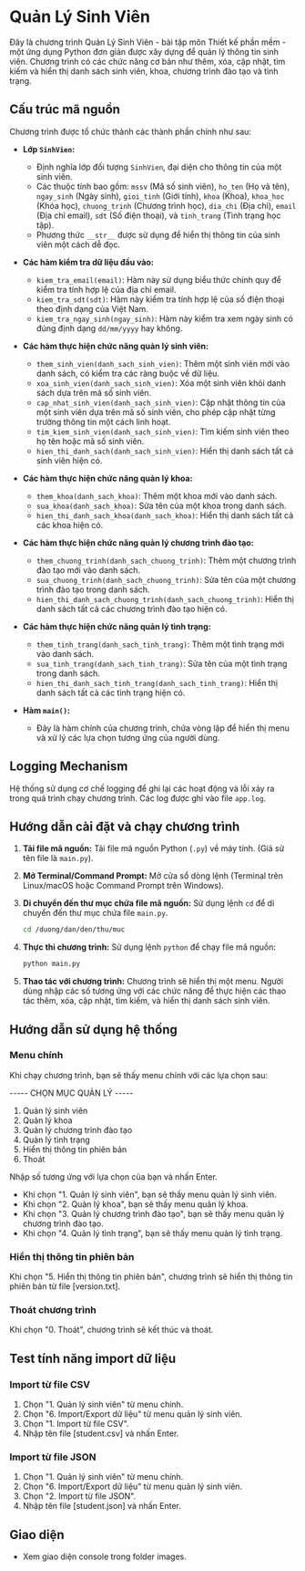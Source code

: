 # Quản Lý Sinh Viên

Đây là chương trình Quản Lý Sinh Viên - bài tập môn Thiết kế phần mềm - một ứng dụng Python đơn giản được xây dựng để quản lý thông tin sinh viên. Chương trình có các chức năng cơ bản như thêm, xóa, cập nhật, tìm kiếm và hiển thị danh sách sinh viên, khoa, chương trình đào tạo và tình trạng.

## Cấu trúc mã nguồn

Chương trình được tổ chức thành các thành phần chính như sau:

- **Lớp `SinhVien`:**

  - Định nghĩa lớp đối tượng `SinhVien`, đại diện cho thông tin của một sinh viên.
  - Các thuộc tính bao gồm: `mssv` (Mã số sinh viên), `ho_ten` (Họ và tên), `ngay_sinh` (Ngày sinh), `gioi_tinh` (Giới tính), `khoa` (Khoa), `khoa_hoc` (Khóa học), `chuong_trinh` (Chương trình học), `dia_chi` (Địa chỉ), `email` (Địa chỉ email), `sdt` (Số điện thoại), và `tinh_trang` (Tình trạng học tập).
  - Phương thức `__str__` được sử dụng để hiển thị thông tin của sinh viên một cách dễ đọc.

- **Các hàm kiểm tra dữ liệu đầu vào:**

  - `kiem_tra_email(email)`: Hàm này sử dụng biểu thức chính quy để kiểm tra tính hợp lệ của địa chỉ email.
  - `kiem_tra_sdt(sdt)`: Hàm này kiểm tra tính hợp lệ của số điện thoại theo định dạng của Việt Nam.
  - `kiem_tra_ngay_sinh(ngay_sinh)`: Hàm này kiểm tra xem ngày sinh có đúng định dạng `dd/mm/yyyy` hay không.

- **Các hàm thực hiện chức năng quản lý sinh viên:**

  - `them_sinh_vien(danh_sach_sinh_vien)`: Thêm một sinh viên mới vào danh sách, có kiểm tra các ràng buộc về dữ liệu.
  - `xoa_sinh_vien(danh_sach_sinh_vien)`: Xóa một sinh viên khỏi danh sách dựa trên mã số sinh viên.
  - `cap_nhat_sinh_vien(danh_sach_sinh_vien)`: Cập nhật thông tin của một sinh viên dựa trên mã số sinh viên, cho phép cập nhật từng trường thông tin một cách linh hoạt.
  - `tim_kiem_sinh_vien(danh_sach_sinh_vien)`: Tìm kiếm sinh viên theo họ tên hoặc mã số sinh viên.
  - `hien_thi_danh_sach(danh_sach_sinh_vien)`: Hiển thị danh sách tất cả sinh viên hiện có.

- **Các hàm thực hiện chức năng quản lý khoa:**

  - `them_khoa(danh_sach_khoa)`: Thêm một khoa mới vào danh sách.
  - `sua_khoa(danh_sach_khoa)`: Sửa tên của một khoa trong danh sách.
  - `hien_thi_danh_sach_khoa(danh_sach_khoa)`: Hiển thị danh sách tất cả các khoa hiện có.

- **Các hàm thực hiện chức năng quản lý chương trình đào tạo:**

  - `them_chuong_trinh(danh_sach_chuong_trinh)`: Thêm một chương trình đào tạo mới vào danh sách.
  - `sua_chuong_trinh(danh_sach_chuong_trinh)`: Sửa tên của một chương trình đào tạo trong danh sách.
  - `hien_thi_danh_sach_chuong_trinh(danh_sach_chuong_trinh)`: Hiển thị danh sách tất cả các chương trình đào tạo hiện có.

- **Các hàm thực hiện chức năng quản lý tình trạng:**

  - `them_tinh_trang(danh_sach_tinh_trang)`: Thêm một tình trạng mới vào danh sách.
  - `sua_tinh_trang(danh_sach_tinh_trang)`: Sửa tên của một tình trạng trong danh sách.
  - `hien_thi_danh_sach_tinh_trang(danh_sach_tinh_trang)`: Hiển thị danh sách tất cả các tình trạng hiện có.

- **Hàm `main()`:**
  - Đây là hàm chính của chương trình, chứa vòng lặp để hiển thị menu và xử lý các lựa chọn tương ứng của người dùng.

## Logging Mechanism

Hệ thống sử dụng cơ chế logging để ghi lại các hoạt động và lỗi xảy ra trong quá trình chạy chương trình. Các log được ghi vào file `app.log`.

## Hướng dẫn cài đặt và chạy chương trình

1.  **Tải file mã nguồn:** Tải file mã nguồn Python (`.py`) về máy tính. (Giả sử tên file là `main.py`).

2.  **Mở Terminal/Command Prompt:** Mở cửa sổ dòng lệnh (Terminal trên Linux/macOS hoặc Command Prompt trên Windows).

3.  **Di chuyển đến thư mục chứa file mã nguồn:** Sử dụng lệnh `cd` để di chuyển đến thư mục chứa file `main.py`.

    ```bash
    cd /duong/dan/den/thu/muc
    ```

4.  **Thực thi chương trình:** Sử dụng lệnh `python` để chạy file mã nguồn:

    ```bash
    python main.py
    ```

5.  **Thao tác với chương trình:** Chương trình sẽ hiển thị một menu. Người dùng nhập các số tương ứng với các chức năng để thực hiện các thao tác thêm, xóa, cập nhật, tìm kiếm, và hiển thị danh sách sinh viên.

## Hướng dẫn sử dụng hệ thống

### Menu chính

Khi chạy chương trình, bạn sẽ thấy menu chính với các lựa chọn sau:

----- CHỌN MỤC QUẢN LÝ -----

1. Quản lý sinh viên
2. Quản lý khoa
3. Quản lý chương trình đào tạo
4. Quản lý tình trạng
5. Hiển thị thông tin phiên bản
6. Thoát

Nhập số tương ứng với lựa chọn của bạn và nhấn Enter.

- Khi chọn "1. Quản lý sinh viên", bạn sẽ thấy menu quản lý sinh viên.
- Khi chọn "2. Quản lý khoa", bạn sẽ thấy menu quản lý khoa.
- Khi chọn "3. Quản lý chương trình đào tạo", bạn sẽ thấy menu quản lý chương trình đào tạo.
- Khi chọn "4. Quản lý tình trạng", bạn sẽ thấy menu quản lý tình trạng.

### Hiển thị thông tin phiên bản

Khi chọn "5. Hiển thị thông tin phiên bản", chương trình sẽ hiển thị thông tin phiên bản từ file [version.txt].

### Thoát chương trình

Khi chọn "0. Thoát", chương trình sẽ kết thúc và thoát.

## Test tính năng import dữ liệu

### Import từ file CSV

1. Chọn "1. Quản lý sinh viên" từ menu chính.
2. Chọn "6. Import/Export dữ liệu" từ menu quản lý sinh viên.
3. Chọn "1. Import từ file CSV".
4. Nhập tên file [student.csv] và nhấn Enter.

### Import từ file JSON

1. Chọn "1. Quản lý sinh viên" từ menu chính.
2. Chọn "6. Import/Export dữ liệu" từ menu quản lý sinh viên.
3. Chọn "2. Import từ file JSON".
4. Nhập tên file [student.json] và nhấn Enter.

## Giao diện

- Xem giao diện console trong folder images.
